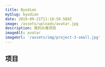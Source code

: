 ```yaml
---
title: Byodian
mySlug: byodian
date: 2019-09-21T11:18:59.589Z
image: /assets/uploads/avatar.jpg
description: 我的头像项目
imageAlt: avatar
imageUrl: '/assets/img/project-3-small.jpg'
---
```

## 项目
